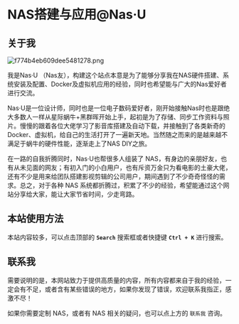 # NAS搭建与应用@Nas·U

## 关于我

![f774b4eb609dee5481278.png](https://img.nas-u.top/file/f774b4eb609dee5481278.png)

我是Nas·U （Nas友），构建这个站点本意是为了能够分享我在NAS硬件搭建、系统安装及配置、Docker及虚拟机应用的经验，同时也希望能与广大的Nas爱好者进行交流。

Nas·U是一位设计师，同时也是一位电子数码爱好者，刚开始接触Nas时也是跟绝大多数人一样从星际蜗牛+黑群晖开始上手，起初是为了存储、同步工作资料与照片。慢慢的跟着各位大佬学习了影音库搭建及自动下载，并接触到了各类新奇的Docker、虚拟机，给自己的生活打开了一遍新天地。当然随之而来的是越来越不满足于蜗牛的硬件性能，逐渐走上了NAS DIY之旅。

在一路的自我折腾同时，Nas·U也帮很多人组装了 NAS，有身边的亲朋好友，也有从未见面的网友；有初入门的小白用户，也有斥资万金只为看电影的土豪大佬，还有不少是用来给团队搭建影视剪辑的公司用户，期间遇到了不少奇奇怪怪的需求。总之，对于各种 NAS 系统都折腾过，积累了不少的经验，希望能通过这个网站分享给大家，能让大家节省时间，少走弯路。



## 本站使用方法

本站内容较多，可以点击顶部的  **`Search`**  搜索框或者快捷键  **`Ctrl + K`**  进行搜索。



## 联系我

需要说明的是，本网站致力于提供高质量的内容，所有内容都来自于我的经验，一定会有不足，或者含有某些错误的地方，如果你发现了错误，欢迎联系我指正，感激不尽！

如果你需要定制 NAS，或者有 NAS 相关的疑问，也可以点上方的 `联系我` 咨询。

